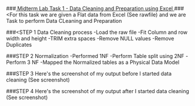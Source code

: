 ###<ins> Midterm Lab Task 1 - Data Cleaning and Preparation using Excel </ins>
###<For this task we are given a Flat data from Excel (See rawfile) and we are Task to perform Data CLeaning and Preparation

###<STEP 1 Data Cleaning process
-Load the raw file
-Fit Column and row width and height
-TRIM extra spaces
-Remove NULL values
-Remove Duplicates


###STEP 2 Normalization
-Performed 1NF
-Perform Table split using 2NF
-Perform 3 NF
-Mapped the Normalized tables as a Physical Data Model

###STEP 3 Here's the screenshot of my output before I started data cleaning (See screenshot)


###STEP 4 Here's the screenshot of my output after I started data cleaning (See screenshot)

